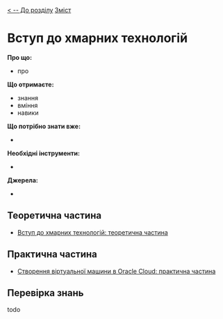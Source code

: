 [< -- До розділу](../README.md)         [Зміст](../../contents.md)

# Вступ до хмарних технологій

**Про що:**

- про 

**Що отримаєте:**

- знання 
- вміння 
- навики 

**Що потрібно знати вже:**

- 

**Необхідні інструменти:**

- 

**Джерела:** 

- 

## Теоретична частина

- [Вступ до хмарних технологій: теоретична частина](teor.md)

## Практична частина

- [Створення віртуальної машини в Oracle Cloud: практична частина](lab.md)

## Перевірка знань

todo